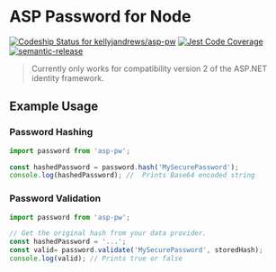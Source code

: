 ASP Password for Node
=====================

[![Codeship Status for kellyjandrews/asp-pw](https://app.codeship.com/projects/a87a5a70-bbe8-0134-af05-325dab4154b9/status?branch=master)](https://app.codeship.com/projects/195777)
[![Jest Code Coverage](https://img.shields.io/badge/coverage-96%25-brightgreen.svg)]()
[![semantic-release](https://img.shields.io/badge/%20%20%F0%9F%93%A6%F0%9F%9A%80-semantic--release-e10079.svg)](https://github.com/semantic-release/semantic-release)

> Currently only works for compatibility version 2 of the ASP.NET  identity framework.

## Example Usage

### Password Hashing

```javascript
import password from 'asp-pw';

const hashedPassword = password.hash('MySecurePassword');
console.log(hashedPassword); //  Prints Base64 encoded string
```

### Password Validation

```javascript
import password from 'asp-pw';

// Get the original hash from your data provider.
const hashedPassword = '...';
const valid= password.validate('MySecurePassword', storedHash);
console.log(valid); // Prints true or false
```
